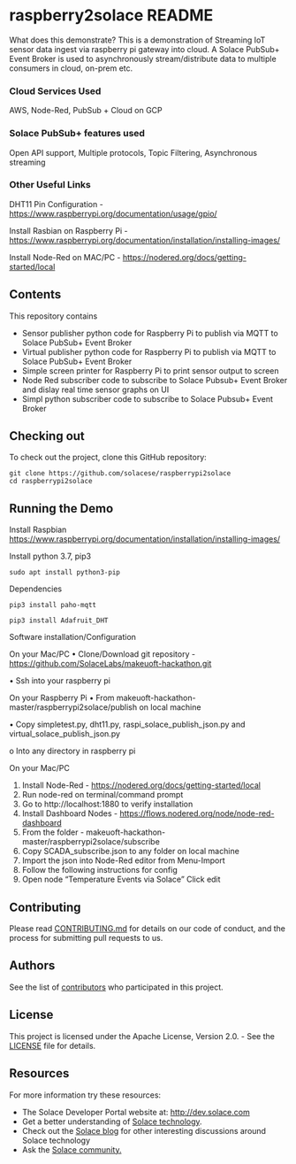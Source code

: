 # raspberry2solace README

What does this demonstrate?
This is a demonstration of Streaming IoT sensor data ingest via raspberry pi gateway into cloud. A Solace PubSub+ Event Broker is used to asynchronously stream/distribute data to multiple consumers in cloud, on-prem etc.

### Cloud Services Used
AWS, Node-Red, PubSub + Cloud on GCP

### Solace PubSub+ features used
Open API support, Multiple protocols, Topic Filtering, Asynchronous streaming

### Other Useful Links
DHT11 Pin Configuration -  https://www.raspberrypi.org/documentation/usage/gpio/

Install Rasbian on Raspberry Pi - https://www.raspberrypi.org/documentation/installation/installing-images/

Install Node-Red on MAC/PC - https://nodered.org/docs/getting-started/local

## Contents

This repository contains
- Sensor publisher python code for Raspberry Pi to publish via MQTT to Solace PubSub+ Event Broker
- Virtual publisher python code for Raspberry Pi to publish via MQTT to Solace PubSub+ Event Broker
- Simple screen printer for Raspberry Pi to print sensor output to screen
- Node Red subscriber code to subscribe to Solace Pubsub+ Event Broker and dislay real time sensor graphs on UI
- Simpl python subscriber code to subscribe to Solace Pubsub+ Event Broker


## Checking out

To check out the project, clone this GitHub repository:

```
git clone https://github.com/solacese/raspberrypi2solace
cd raspberrypi2solace
```

## Running the Demo

Install Raspbian
https://www.raspberrypi.org/documentation/installation/installing-images/

Install python 3.7, pip3

```
sudo apt install python3-pip
```

Dependencies

```
pip3 install paho-mqtt

pip3 install Adafruit_DHT
```

Software installation/Configuration

On your Mac/PC
•	Clone/Download git repository - https://github.com/SolaceLabs/makeuoft-hackathon.git

•	Ssh into your raspberry pi

On your Raspberry Pi
•	From makeuoft-hackathon-master/raspberrypi2solace/publish on local machine

•	Copy simpletest.py, dht11.py, raspi_solace_publish_json.py and virtual_solace_publish_json.py 

o	Into any directory in raspberry pi 

On your Mac/PC 
1.	Install Node-Red - https://nodered.org/docs/getting-started/local
2.	Run node-red on terminal/command prompt
3.	Go to http://localhost:1880 to verify installation
4.	Install Dashboard Nodes - https://flows.nodered.org/node/node-red-dashboard
5.	From the folder - makeuoft-hackathon-master/raspberrypi2solace/subscribe
6.	Copy SCADA_subscribe.json to any folder on local machine
7.	Import the json into Node-Red editor from Menu-Import
8.	Follow the following instructions for config
9.	Open node “Temperature Events via Solace” Click edit


## Contributing

Please read [CONTRIBUTING.md](CONTRIBUTING.md) for details on our code of conduct, and the process for submitting pull requests to us.

## Authors

See the list of [contributors](https://github.com/solacese/<github-repo>/graphs/contributors) who participated in this project.

## License

This project is licensed under the Apache License, Version 2.0. - See the [LICENSE](LICENSE) file for details.

## Resources

For more information try these resources:

- The Solace Developer Portal website at: http://dev.solace.com
- Get a better understanding of [Solace technology](http://dev.solace.com/tech/).
- Check out the [Solace blog](http://dev.solace.com/blog/) for other interesting discussions around Solace technology
- Ask the [Solace community.](http://dev.solace.com/community/)
